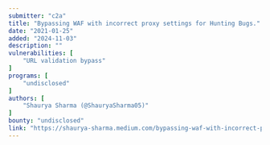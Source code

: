 ```yaml
---
submitter: "c2a"
title: "Bypassing WAF with incorrect proxy settings for Hunting Bugs."
date: "2021-01-25"
added: "2024-11-03"
description: ""
vulnerabilities: [
    "URL validation bypass"
]
programs: [
    "undisclosed"
]
authors: [
    "Shaurya Sharma (@ShauryaSharma05)"
]
bounty: "undisclosed"
link: "https://shaurya-sharma.medium.com/bypassing-waf-with-incorrect-proxy-settings-for-hunting-bugs-3449b7716f59"
---
```




